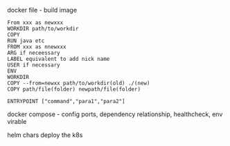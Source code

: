 docker file - build image
```
From xxx as newxxx
WORKDIR path/to/workdir
COPY 
RUN java etc
FROM xxx as nnewxxx
ARG if neceessary
LABEL equivalent to add nick name
USER if necessary
ENV 
WORKDIR
COPY --from=newxx path/to/workdir(old) ./(new)
COPY path/file(folder) newpath/file(folder)

ENTRYPOINT ["command","para1","para2"]
```


docker compose - config ports, dependency relationship, healthcheck, env virable

helm chars deploy the k8s